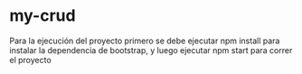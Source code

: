 # my-crud

Para la ejecución del proyecto primero se debe ejecutar npm install para instalar la dependencia de bootstrap, y luego ejecutar npm start para correr el proyecto
